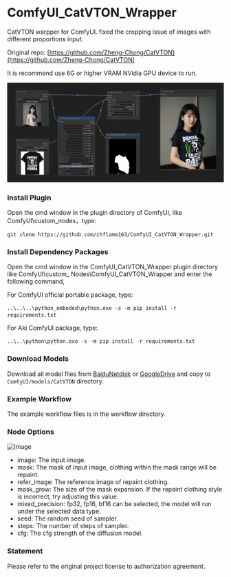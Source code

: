 # ComfyUI_CatVTON_Wrapper

CatVTON warpper for ComfyUI. fixed the cropping issue of images with different proportions input.    

Original repo: [https://github.com/Zheng-Chong/CatVTON](https://github.com/Zheng-Chong/CatVTON)    

It is recommend use 6G or higher VRAM NVidia GPU device to run.

![image](workflow/catvton_example.jpg)     

### Install Plugin
Open the cmd window in the plugin directory of ComfyUI, like ComfyUI\custom_nodes，type:
```
git clone https://github.com/chflame163/ComfyUI_CatVTON_Wrapper.git
```

### Install Dependency Packages
Open the cmd window in the ComfyUI_CatVTON_Wrapper plugin directory like ComfyUI\custom_ Nodes\ComfyUI_CatVTON_Wrapper and enter the following command,    

For ComfyUI official portable package, type:
```
..\..\..\python_embeded\python.exe -s -m pip install -r requirements.txt
```
For Aki ComfyUI package, type:
```
..\..\python\python.exe -s -m pip install -r requirements.txt
```
### Download Models
Download all model files from [BaiduNetdisk](https://pan.baidu.com/s/1xbL5evB6iiav3QozsL0fJQ?pwd=06nv) or [GoogleDrive](https://drive.google.com/drive/folders/1TJNNql7UfDPVgHJuItDDjowycN5jpC5o?usp=sharing) and copy to ```ComtyUI/models/CatVTON``` directory. 

### Example Workflow
The example workflow files is in the workflow directory.

### Node Options
![image](image/catvton_wrapper_node.jpg)      
* image: The input image.
* mask: The mask of input image, clothing within the mask range will be repaint.
* refer_image: The reference image of repaint clothing.
* mask_grow: The size of the mask expansion. If the repaint clothing style is incorrect, try adjusting this value.
* mixed_precision: fp32, fp16, bf16 can be selected, the model will run under the selected data type.
* seed: The random seed of sampler.
* steps: The number of steps of sampler.
* cfg: The cfg strength of the diffusion model.

### Statement
Please refer to the original project license to authorization agreement.

